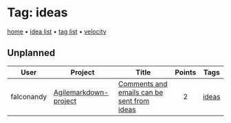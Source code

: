 # Tag: ideas

[home](../index.md) • [idea list](../ideas.md) • [tag list](../tags.md) • [velocity](../velocity.md)

## Unplanned
| User | Project | Title | Points | Tags |
|---|---|---|:---:|---|
| falconandy | [Agilemarkdown-project](../agilemarkdown-project.md) | [Comments and emails can be sent from ideas](../agilemarkdown-project/comments-and-emails-can-be-sent-from-ideas.md) | 2 | [ideas](ideas.md) |
